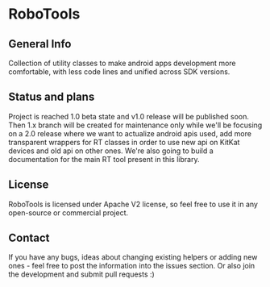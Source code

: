 RoboTools
=========

General Info
------------
Collection of utility classes to make android apps development more comfortable, with less code lines and unified across SDK versions.


Status and plans
------
Project is reached 1.0 beta state and v1.0 release will be published soon. Then 1.x branch will be created for maintenance only while we'll be focusing on a 2.0 release where we want to actualize android apis used, add more transparent wrappers for RT classes in order to use new api on KitKat devices and old api on other ones. We're also going to build a documentation for the main RT tool present in this library.


License
-------
RoboTools is licensed under Apache V2 license, so feel free to use it in any open-source or commercial project.


Contact
-------
If you have any bugs, ideas about changing existing helpers or adding new ones - feel free to post the information into the issues section. Or also join the development and submit pull requests :)
